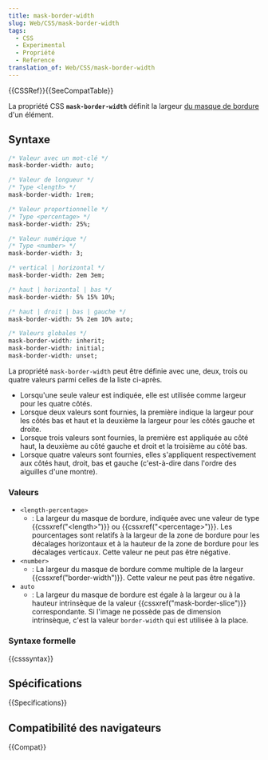 ```yaml
---
title: mask-border-width
slug: Web/CSS/mask-border-width
tags:
  - CSS
  - Experimental
  - Propriété
  - Reference
translation_of: Web/CSS/mask-border-width
---
```


{{CSSRef}}{{SeeCompatTable}}

La propriété CSS **`mask-border-width`** définit la largeur [du masque de bordure](/fr/docs/Web/CSS/mask-border) d'un élément.

## Syntaxe

```css
/* Valeur avec un mot-clé */
mask-border-width: auto;

/* Valeur de longueur */
/* Type <length> */
mask-border-width: 1rem;

/* Valeur proportionnelle */
/* Type <percentage> */
mask-border-width: 25%;

/* Valeur numérique */
/* Type <number> */
mask-border-width: 3;

/* vertical | horizontal */
mask-border-width: 2em 3em;

/* haut | horizontal | bas */
mask-border-width: 5% 15% 10%;

/* haut | droit | bas | gauche */
mask-border-width: 5% 2em 10% auto;

/* Valeurs globales */
mask-border-width: inherit;
mask-border-width: initial;
mask-border-width: unset;
```

La propriété `mask-border-width` peut être définie avec une, deux, trois ou quatre valeurs parmi celles de la liste ci-après.

- Lorsqu'une seule valeur est indiquée, elle est utilisée comme largeur pour les quatre côtés.
- Lorsque deux valeurs sont fournies, la première indique la largeur pour les côtés bas et haut et la deuxième la largeur pour les côtés gauche et droite.
- Lorsque trois valeurs sont fournies, la première est appliquée au côté haut, la deuxième au côté gauche et droit et la troisième au côté bas.
- Lorsque quatre valeurs sont fournies, elles s'appliquent respectivement aux côtés haut, droit, bas et gauche (c'est-à-dire dans l'ordre des aiguilles d'une montre).

### Valeurs

- `<length-percentage>`
  - : La largeur du masque de bordure, indiquée avec une valeur de type {{cssxref("&lt;length&gt;")}} ou {{cssxref("&lt;percentage&gt;")}}. Les pourcentages sont relatifs à la largeur de la zone de bordure pour les décalages horizontaux et à la hauteur de la zone de bordure pour les décalages verticaux. Cette valeur ne peut pas être négative.
- `<number>`
  - : La largeur du masque de bordure comme multiple de la largeur {{cssxref("border-width")}}. Cette valeur ne peut pas être négative.
- `auto`
  - : La largeur du masque de bordure est égale à la largeur ou à la hauteur intrinsèque de la valeur {{cssxref("mask-border-slice")}} correspondante. Si l'image ne possède pas de dimension intrinsèque, c'est la valeur `border-width` qui est utilisée à la place.

### Syntaxe formelle

{{csssyntax}}

## Spécifications

{{Specifications}}

## Compatibilité des navigateurs

{{Compat}}
